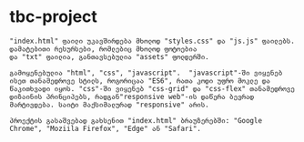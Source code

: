 # tbc-project

    "index.html" ფაილი უკავშირდება მხოლოდ "styles.css" და "js.js" ფაილებს. დამატებითი რესურსები, რომლებიც მხოლოდ ფოტოებია
    და "txt" ფაილია, განთავსებულია "assets" ფოლდერში.

    გამოყენებულია "html", "css", "javascript".  "javascript"-ში ვიყენებ ისეთ თანამედროვე სტილს, როგორიცაა "ES6", რათა კოდი უფრო მოკლე და წაკითხვადი იყოს. "css"-ში ვიყენებ "css-grid" და "css-flex" თანამედროვე დიზაინის პრინციპებს, რადგან"responsive web"-ის დაწერა ბევრად მარტივდება. საიტი მაქსიმალურად "responsive" არის.

    პროექტის გასაშვებად გახსენით "index.html" ბრაუზერებში: "Google Chrome", "Moziila Firefox", "Edge" ან "Safari". 